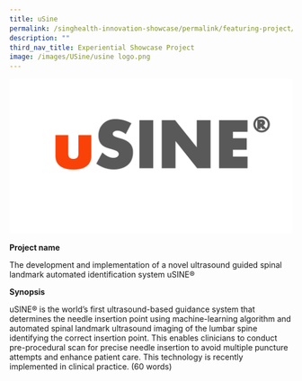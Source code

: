 ```yaml
---
title: uSine
permalink: /singhealth-innovation-showcase/permalink/featuring-project/usine/
description: ""
third_nav_title: Experiential Showcase Project
image: /images/USine/usine logo.png
---
```

![usine logo](/images/USine/usine%20logo.png)

**Project name**

The development and implementation of a novel ultrasound guided spinal landmark automated identification system uSINE®

**Synopsis**

uSINE® is the world’s first ultrasound-based guidance system that determines the needle insertion point using machine-learning algorithm and automated spinal landmark ultrasound imaging of the lumbar spine identifying the correct insertion point. This enables clinicians to conduct pre-procedural scan for precise needle insertion to avoid multiple puncture attempts and enhance patient care. This technology is recently implemented in clinical practice.
(60 words)